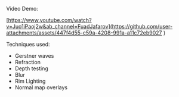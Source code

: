 Video Demo:

[https://www.youtube.com/watch?v=Juo1iPaoj2w&ab_channel=FuadJafarov](https://github.com/user-attachments/assets/447f4d55-c59a-4208-991a-a11c72eb9027
)

Techniques used:
- Gerstner waves
- Refraction
- Depth testing
- Blur
- Rim Lighting
- Normal map overlays
